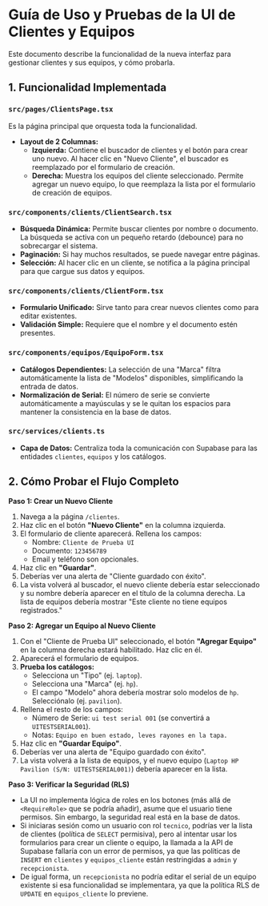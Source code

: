 
# Guía de Uso y Pruebas de la UI de Clientes y Equipos

Este documento describe la funcionalidad de la nueva interfaz para gestionar clientes y sus equipos, y cómo probarla.

## 1. Funcionalidad Implementada

### `src/pages/ClientsPage.tsx`
Es la página principal que orquesta toda la funcionalidad.
- **Layout de 2 Columnas:**
  - **Izquierda:** Contiene el buscador de clientes y el botón para crear uno nuevo. Al hacer clic en "Nuevo Cliente", el buscador es reemplazado por el formulario de creación.
  - **Derecha:** Muestra los equipos del cliente seleccionado. Permite agregar un nuevo equipo, lo que reemplaza la lista por el formulario de creación de equipos.

### `src/components/clients/ClientSearch.tsx`
- **Búsqueda Dinámica:** Permite buscar clientes por nombre o documento. La búsqueda se activa con un pequeño retardo (debounce) para no sobrecargar el sistema.
- **Paginación:** Si hay muchos resultados, se puede navegar entre páginas.
- **Selección:** Al hacer clic en un cliente, se notifica a la página principal para que cargue sus datos y equipos.

### `src/components/clients/ClientForm.tsx`
- **Formulario Unificado:** Sirve tanto para crear nuevos clientes como para editar existentes.
- **Validación Simple:** Requiere que el nombre y el documento estén presentes.

### `src/components/equipos/EquipoForm.tsx`
- **Catálogos Dependientes:** La selección de una "Marca" filtra automáticamente la lista de "Modelos" disponibles, simplificando la entrada de datos.
- **Normalización de Serial:** El número de serie se convierte automáticamente a mayúsculas y se le quitan los espacios para mantener la consistencia en la base de datos.

### `src/services/clients.ts`
- **Capa de Datos:** Centraliza toda la comunicación con Supabase para las entidades `clientes`, `equipos` y los catálogos.

## 2. Cómo Probar el Flujo Completo

**Paso 1: Crear un Nuevo Cliente**
1.  Navega a la página `/clientes`.
2.  Haz clic en el botón **"Nuevo Cliente"** en la columna izquierda.
3.  El formulario de cliente aparecerá. Rellena los campos:
    -   Nombre: `Cliente de Prueba UI`
    -   Documento: `123456789`
    -   Email y teléfono son opcionales.
4.  Haz clic en **"Guardar"**.
5.  Deberías ver una alerta de "Cliente guardado con éxito".
6.  La vista volverá al buscador, el nuevo cliente debería estar seleccionado y su nombre debería aparecer en el título de la columna derecha. La lista de equipos debería mostrar "Este cliente no tiene equipos registrados."

**Paso 2: Agregar un Equipo al Nuevo Cliente**
1.  Con el "Cliente de Prueba UI" seleccionado, el botón **"Agregar Equipo"** en la columna derecha estará habilitado. Haz clic en él.
2.  Aparecerá el formulario de equipos.
3.  **Prueba los catálogos:**
    -   Selecciona un "Tipo" (ej. `laptop`).
    -   Selecciona una "Marca" (ej. `hp`).
    -   El campo "Modelo" ahora debería mostrar solo modelos de `hp`. Selecciónalo (ej. `pavilion`).
4.  Rellena el resto de los campos:
    -   Número de Serie: `ui test serial 001` (se convertirá a `UITESTSERIAL001`).
    -   Notas: `Equipo en buen estado, leves rayones en la tapa.`
5.  Haz clic en **"Guardar Equipo"**.
6.  Deberías ver una alerta de "Equipo guardado con éxito".
7.  La vista volverá a la lista de equipos, y el nuevo equipo (`Laptop HP Pavilion (S/N: UITESTSERIAL001)`) debería aparecer en la lista.

**Paso 3: Verificar la Seguridad (RLS)**
-   La UI no implementa lógica de roles en los botones (más allá de `<RequireRole>` que se podría añadir), asume que el usuario tiene permisos. Sin embargo, la seguridad real está en la base de datos.
-   Si iniciaras sesión como un usuario con rol `tecnico`, podrías ver la lista de clientes (política de `SELECT` permisiva), pero al intentar usar los formularios para crear un cliente o equipo, la llamada a la API de Supabase fallaría con un error de permisos, ya que las políticas de `INSERT` en `clientes` y `equipos_cliente` están restringidas a `admin` y `recepcionista`.
-   De igual forma, un `recepcionista` no podría editar el serial de un equipo existente si esa funcionalidad se implementara, ya que la política RLS de `UPDATE` en `equipos_cliente` lo previene.
